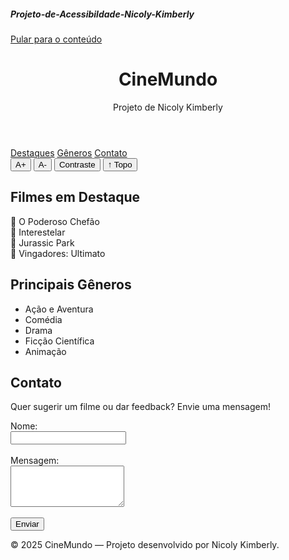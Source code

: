 <h5>Projeto-de-Acessibildade-Nicoly-Kimberly</h5> 
<!DOCTYPE html>
<html lang="pt-BR">
<head>
  <meta charset="UTF-8">
  <meta name="viewport" content="width=device-width, initial-scale=1.0">
  <title>CineMundo — Filmes</title>
  <link rel="stylesheet" href="style.css">
</head>
<body>
  <a href="#conteudo" class="sr-only">Pular para o conteúdo</a>

  <header>
    <h1>CineMundo</h1>
    <p>Projeto de Nicoly Kimberly</p>
  </header>

  <nav>
    <a href="#destaques">Destaques</a>
    <a href="#generos">Gêneros</a>
    <a href="#contato">Contato</a>
  </nav>

  <!-- Menu de acessibilidade -->
  <div id="acessibilidade" aria-label="Menu de acessibilidade">
    <button id="aumentar">A+</button>
    <button id="diminuir">A-</button>
    <button id="contraste">Contraste</button>
    <button id="topo">↑ Topo</button>
  </div>

  <main id="conteudo">
    <section id="destaques">
      <h2>Filmes em Destaque</h2>
      <div class="grid">
        <div class="card">🎥 O Poderoso Chefão</div>
        <div class="card">🌌 Interestelar</div>
        <div class="card">🦖 Jurassic Park</div>
        <div class="card">🦸 Vingadores: Ultimato</div>
      </div>
    </section>
    <section id="generos">
      <h2>Principais Gêneros</h2>
      <ul>
        <li>Ação e Aventura</li>
        <li>Comédia</li>
        <li>Drama</li>
        <li>Ficção Científica</li>
        <li>Animação</li>
      </ul>
    </section>
    <section id="contato">
      <h2>Contato</h2>
      <p>Quer sugerir um filme ou dar feedback? Envie uma mensagem!</p>
      <form>
        <label for="nome">Nome:</label><br>
        <input type="text" id="nome" name="nome" required><br><br>
        <label for="mensagem">Mensagem:</label><br>
        <textarea id="mensagem" name="mensagem" rows="4" required></textarea><br><br>
        <button type="submit">Enviar</button>
      </form>
    </section>
  </main>

  <footer>
    <p>© 2025 CineMundo — Projeto desenvolvido por Nicoly Kimberly.</p>
  </footer>

  <script src="script.js"></script>
</body>
</html>
